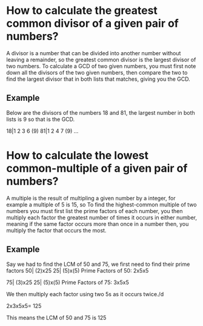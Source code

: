 # How to calculate the greatest common divisor of a given pair of numbers?
A divisor is a number that can be divided into another number without leaving a remainder, so the greatest common divisor is the largest divisor of two numbers. To calculate a GCD of two given numbers, you must first note down all the divisors of the two given numbers, then compare the two to find the largest divisor that in both lists that matches, giving you the GCD.

## Example
Below are the divisors of the numbers  18 and 81, the largest number in both lists is 9 so that is the GCD. 

18|1 2 3 6 (9)
81|1 2 4 7 (9) ...


# How to calculate the lowest common-multiple of a given pair of numbers?
A multiple is the result of multipling a given number by a integer, for example a multiple of 5 is 15, so To find the highest-common multiple of two numbers you must first list the prime factors of each number, you then multiply each factor the greatest number of times it occurs in either number, meaning if the same factor occurs more than once in a number then, you multiply the factor that occurs the most.

## Example
Say we had to find the LCM of 50 and 75, we first need to find their prime factors
50| (2)x25
25| (5)x(5)
Prime Factors of 50: 2x5x5

75| (3)x25
25| (5)x(5)
Prime Factors of 75: 3x5x5

We then multiply each factor using two 5s as it occurs twice./d

2x3x5x5= 125

This means the LCM of 50 and 75 is 125
